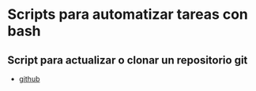 # Scripts para automatizar tareas con bash

## Script para actualizar o clonar un repositorio git

* [github]()